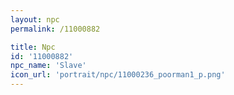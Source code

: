 ```yaml
---
layout: npc
permalink: /11000882

title: Npc
id: '11000882'
npc_name: 'Slave'
icon_url: 'portrait/npc/11000236_poorman1_p.png'
---
```

